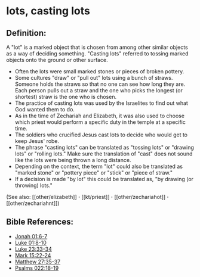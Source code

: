 # lots, casting lots #

## Definition: ##

A "lot" is a marked object that is chosen from among other similar objects as a way of deciding something. "Casting lots" referred to tossing marked objects onto the ground or other surface.

* Often the lots were small marked stones or pieces of broken pottery.
* Some cultures "draw" or "pull out" lots using a bunch of straws. Someone holds the straws so that no one can see how long they are. Each person pulls out a straw and the one who picks the longest (or shortest) straw is the one who is chosen.
* The practice of casting lots was used by the Israelites to find out what God wanted them to do.
* As in the time of Zechariah and Elizabeth, it was also used to choose which priest would perform a specific duty in the temple at a specific time.
* The soldiers who crucified Jesus cast lots to decide who would get to keep Jesus' robe.
* The phrase "casting lots" can be translated as "tossing lots" or "drawing lots" or "rolling lots." Make sure the translation of "cast" does not sound like the lots were being thrown a long distance.
* Depending on the context, the term "lot" could also be translated as "marked stone" or "pottery piece" or "stick" or "piece of straw."
* If a decision is made "by lot" this could be translated as, "by drawing (or throwing) lots."

(See also: [[other/elizabeth]] **·** [[kt/priest]] **·** [[other/zechariahot]] **·** [[other/zechariahnt]])                                                  

## Bible References: ##

* [Jonah 01:6-7](en/tn/jon/help/01/06)
* [Luke 01:8-10](en/tn/luk/help/01/08)
* [Luke 23:33-34](en/tn/luk/help/23/33)
* [Mark 15:22-24](en/tn/mrk/help/15/22)
* [Matthew 27:35-37](en/tn/mat/help/27/35)
* [Psalms 022:18-19](en/tn/psa/help/22/18)
